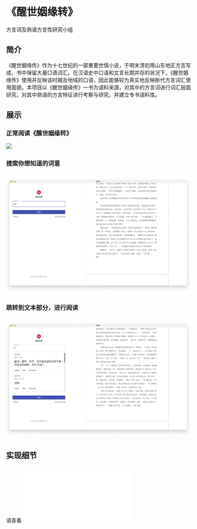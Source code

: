 # 《醒世姻缘转》
方言词及熟语方言性研究小组

## 简介
《醒世姻缘传》作为十七世纪的一部重要世情小说，于明末清初用山东地区方言写成，书中保留大量口语词汇。在汉语史中口语和文言长期并存的状况下，《醒世姻缘传》使用并反映该时期及地域的口语，因此能够较为真实地反映断代方言词汇使用面貌。本项目以《醒世姻缘传》一书为语料来源，对其中的方言词进行词汇层面研究，对其中熟语的方言特征进行考察与研究，并建立专书语料库。

## 展示
### 正常阅读《醒世姻缘转》
![](assets/show_assets/gif/reading.gif)
### 搜索你想知道的词意
![](assets/show_assets/gif/search.gif)
### 跳转到文本部分，进行阅读
![](assets/show_assets/gif/jump.gif)

## 实现细节
请查看![实现路径](docs/README.md)
